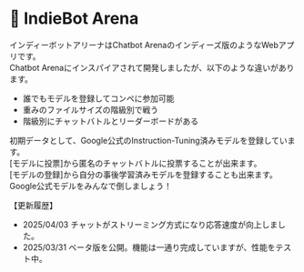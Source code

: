 # 🚀 IndieBot Arena

インディーボットアリーナはChatbot Arenaのインディーズ版のようなWebアプリです。  
Chatbot Arenaにインスパイアされて開発しましたが、以下のような違いがあります。

- 誰でもモデルを登録してコンペに参加可能
- 重みのファイルサイズの階級別で戦う
- 階級別にチャットバトルとリーダーボードがある

初期データとして、Google公式のInstruction-Tuning済みモデルを登録しています。  
[モデルに投票]から匿名のチャットバトルに投票することが出来ます。  
[モデルの登録]から自分の事後学習済みモデルを登録することも出来ます。  
Google公式モデルをみんなで倒しましょう！

【更新履歴】
- 2025/04/03 チャットがストリーミング方式になり応答速度が向上しました。
- 2025/03/31 ベータ版を公開。機能は一通り完成していますが、性能をテスト中。
